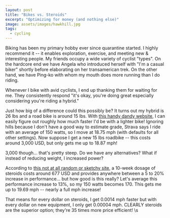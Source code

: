 ```yaml
---
layout: post
title: "Bikes vs. Steroids"
excerpt: "Optimizing for money (and nothing else)"
image: assets/images/hawkhill.jpg
tags: 
  - cycling
---
```


Biking has been my primary hobby ever since quarantine started. I highly recommend it -- it enables exploration, exercise, and meeting new & interesting people.
My friends occupy a wide variety of cyclist "types". On the hardcore end we have Angela who introduced herself with "I'm a casual biker" shortly before elaborating on her transamerican trek.
On the other hand, we have Ping-ko with whom my mouth does more running than I do riding. 

Whenever I bike with avid cyclists, I end up thanking them for waiting for me. They consistently respond "it's okay, you're doing great especially considering you're riding a hybrid."

Just how big of a difference could this possibly be? It turns out my hybrid is 26 lbs and a road bike is around 15 lbs. With [this handy dandy website](https://www.gribble.org/cycling/power_v_speed.html), 
I can easily figure out roughly how much faster I'd be with a lighter bike! Ignoring hills because I don't have a good way to estimate grade, Strava says I ride with an average of 150 watts, so I move at 18.75 mph (with defaults for all other settings).
Now suppose I get a new 15 lbs roadbike -- this costs around 3,000 USD, but only gets me up to 18.87 mph!

3,000 though... that's pretty steep. Do we have any alternatives? What if instead of reducing weight, I increased power?

According to [this not at all random or sketchy site](https://www.ilmuseums.com/how-much-are-steroids/), a 10-week dosage of steroids costs around 677 USD and provides anywhere between a 5 to 20% increase in performance... but how good is this really?
Let's average this performance increase to 13%, so my 150 watts becomes 170. This gets me up to 19.69 mph -- nearly a full mph increase! 

That means for every dollar on steroids, I get 0.0014 mph faster but with every dollar on new equipment, I only get 0.00004 mph. CLEARLY steroids are the superior option; they're 35 times more price efficient! \s
